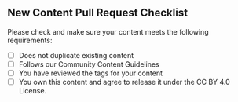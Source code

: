 ## New Content Pull Request Checklist

Please check and make sure your content meets the following requirements:
- [ ] Does not duplicate existing content
- [ ] Follows our Community Content Guidelines
- [ ] You have reviewed the tags for your content
- [ ] You own this content and agree to release it under the CC BY 4.0 License.